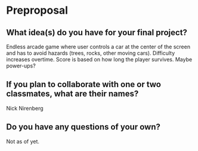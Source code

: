 # Preproposal

## What idea(s) do you have for your final project?

Endless arcade game where user controls a car at the center of the screen and has to avoid hazards (trees, rocks, other moving cars). Difficulty increases overtime. Score is based on how long the player survives. Maybe power-ups?

## If you plan to collaborate with one or two classmates, what are their names?

Nick Nirenberg

## Do you have any questions of your own?

Not as of yet.
